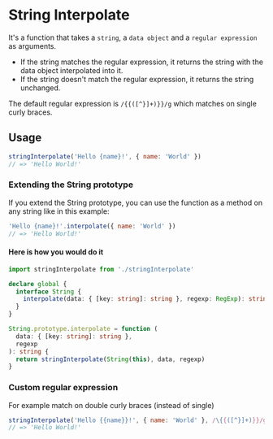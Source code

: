 # String Interpolate

It's a function that takes a `string`, a `data object` and a `regular expression` as arguments.

- If the string matches the regular expression, it returns the string with
  the data object interpolated into it.
- If the string doesn't match the regular expression, it returns the string
  unchanged.

The default regular expression is `/{{([^}]+)}}/g` which matches on single curly braces.

## Usage

```javascript
stringInterpolate('Hello {name}!', { name: 'World' })
// => 'Hello World!'
```

### Extending the String prototype

If you extend the String prototype, you can use the function as a method on any string like in this example:

```javascript
'Hello {name}!'.interpolate({ name: 'World' })
// => 'Hello World!'
```

#### Here is how you would do it

```typescript
import stringInterpolate from './stringInterpolate'

declare global {
  interface String {
    interpolate(data: { [key: string]: string }, regexp: RegExp): string
  }
}

String.prototype.interpolate = function (
  data: { [key: string]: string },
  regexp
): string {
  return stringInterpolate(String(this), data, regexp)
}
```

### Custom regular expression

For example match on double curly braces (instead of single)

```javascript
stringInterpolate('Hello {{name}}!', { name: 'World' }, /\{{([^}]+)}}/g)
// => 'Hello World!'
```
